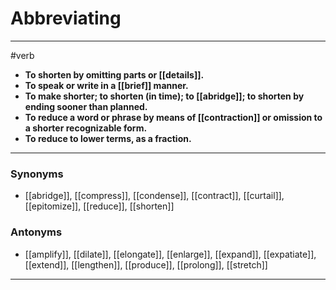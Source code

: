 # Abbreviating
---
#verb
- **To shorten by omitting parts or [[details]].**
- **To speak or write in a [[brief]] manner.**
- **To make shorter; to shorten (in time); to [[abridge]]; to shorten by ending sooner than planned.**
- **To reduce a word or phrase by means of [[contraction]] or omission to a shorter recognizable form.**
- **To reduce to lower terms, as a fraction.**
---
### Synonyms
- [[abridge]], [[compress]], [[condense]], [[contract]], [[curtail]], [[epitomize]], [[reduce]], [[shorten]]
### Antonyms
- [[amplify]], [[dilate]], [[elongate]], [[enlarge]], [[expand]], [[expatiate]], [[extend]], [[lengthen]], [[produce]], [[prolong]], [[stretch]]
---
